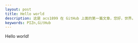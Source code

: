 ```yaml
---
layout: post
title: Hello world
description: 这是 acs1899 在 GitHub 上面的第一篇文章，您好，世界。
keywords: PIZn,GitHub
---
```



Hello world!
